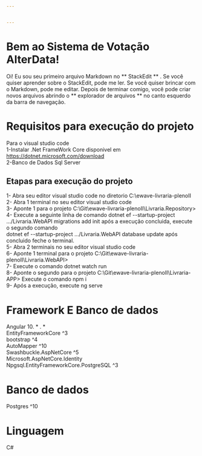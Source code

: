 ```yaml
---


---
```


<h1 id="bem-ao-sistema-de-votação-alterdata">Bem ao Sistema de Votação AlterData!</h1>
<p>Oi! Eu sou seu primeiro arquivo Markdown no ** StackEdit ** . Se você quiser aprender sobre o StackEdit, pode me ler. Se você quiser brincar com o Markdown, pode me editar. Depois de terminar comigo, você pode criar novos arquivos abrindo o ** explorador de arquivos ** no canto esquerdo da barra de navegação.</p>
<h1 id="requisitos-para-execução-do-projeto">Requisitos para execução do projeto</h1>
<p>Para o visual studio code<br>
1-Instalar .Net FrameWork Core disponivel em <a href="https://dotnet.microsoft.com/download">https://dotnet.microsoft.com/download</a><br>
2-Banco de Dados Sql Server</p>
<h2 id="etapas-para-execução-do-projeto">Etapas para execução do projeto</h2>
<p>1- Abra seu editor visual studio code no diretorio C:\ewave-livraria-plenoII<br>
2- Abra 1 terminal no seu editor visual studio code<br>
3- Aponte 1 para o projeto C:\Git\ewave-livraria-plenoII\Livraria.Repository&gt;<br>
4- Execute a seguinte linha de comando dotnet ef --startup-project …/Livraria.WebAPI migrations add init após a execução concluida, execute o segundo comando<br>
dotnet ef --startup-project …/Livraria.WebAPI database update após concluido feche o terminal.<br>
5- Abra 2 terminais no seu editor visual studio code<br>
6- Aponte 1 terminal para o projeto C:\Git\ewave-livraria-plenoII\Livraria.WebAPI&gt;<br>
7- Execute o comando dotnet watch run<br>
8- Aponte o segundo para o projeto C:\Git\ewave-livraria-plenoII\Livraria-APP&gt; Execute o comando npm i<br>
9- Após a execução, execute ng serve</p>
<h1 id="framework-e-banco-de-dados">Framework E Banco de dados</h1>
<p>Angular 10. * . *<br>
EntityFrameworkCore ^3<br>
bootstrap ^4<br>
AutoMapper ^10<br>
Swashbuckle.AspNetCore ^5<br>
Microsoft.AspNetCore.Identity<br>
Npgsql.EntityFrameworkCore.PostgreSQL ^3</p>
<h1 id="banco-de-dados">Banco de dados</h1>
<p>Postgres ^10</p>
<h1 id="linguagem">Linguagem</h1>
<p>C#</p>

